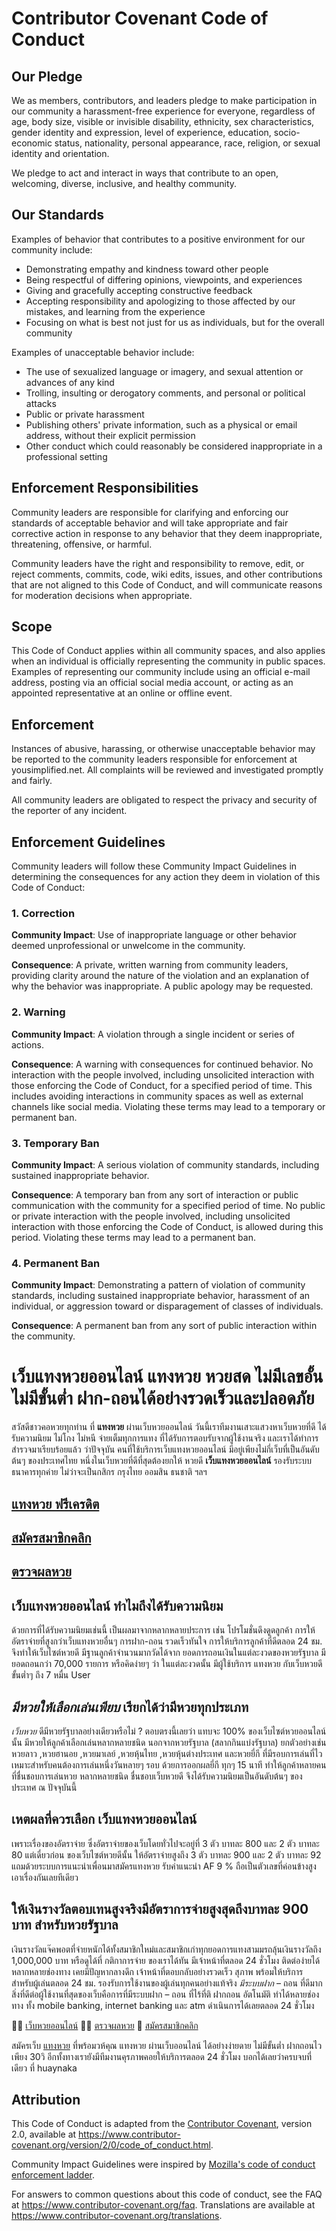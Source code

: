 # Contributor Covenant Code of Conduct

## Our Pledge

We as members, contributors, and leaders pledge to make participation in our
community a harassment-free experience for everyone, regardless of age, body
size, visible or invisible disability, ethnicity, sex characteristics, gender
identity and expression, level of experience, education, socio-economic status,
nationality, personal appearance, race, religion, or sexual identity
and orientation.

We pledge to act and interact in ways that contribute to an open, welcoming,
diverse, inclusive, and healthy community.

## Our Standards

Examples of behavior that contributes to a positive environment for our
community include:

* Demonstrating empathy and kindness toward other people
* Being respectful of differing opinions, viewpoints, and experiences
* Giving and gracefully accepting constructive feedback
* Accepting responsibility and apologizing to those affected by our mistakes,
  and learning from the experience
* Focusing on what is best not just for us as individuals, but for the
  overall community

Examples of unacceptable behavior include:

* The use of sexualized language or imagery, and sexual attention or
  advances of any kind
* Trolling, insulting or derogatory comments, and personal or political attacks
* Public or private harassment
* Publishing others' private information, such as a physical or email
  address, without their explicit permission
* Other conduct which could reasonably be considered inappropriate in a
  professional setting

## Enforcement Responsibilities

Community leaders are responsible for clarifying and enforcing our standards of
acceptable behavior and will take appropriate and fair corrective action in
response to any behavior that they deem inappropriate, threatening, offensive,
or harmful.

Community leaders have the right and responsibility to remove, edit, or reject
comments, commits, code, wiki edits, issues, and other contributions that are
not aligned to this Code of Conduct, and will communicate reasons for moderation
decisions when appropriate.

## Scope

This Code of Conduct applies within all community spaces, and also applies when
an individual is officially representing the community in public spaces.
Examples of representing our community include using an official e-mail address,
posting via an official social media account, or acting as an appointed
representative at an online or offline event.

## Enforcement

Instances of abusive, harassing, or otherwise unacceptable behavior may be
reported to the community leaders responsible for enforcement at
yousimplified.net.
All complaints will be reviewed and investigated promptly and fairly.

All community leaders are obligated to respect the privacy and security of the
reporter of any incident.

## Enforcement Guidelines

Community leaders will follow these Community Impact Guidelines in determining
the consequences for any action they deem in violation of this Code of Conduct:

### 1. Correction

**Community Impact**: Use of inappropriate language or other behavior deemed
unprofessional or unwelcome in the community.

**Consequence**: A private, written warning from community leaders, providing
clarity around the nature of the violation and an explanation of why the
behavior was inappropriate. A public apology may be requested.

### 2. Warning

**Community Impact**: A violation through a single incident or series
of actions.

**Consequence**: A warning with consequences for continued behavior. No
interaction with the people involved, including unsolicited interaction with
those enforcing the Code of Conduct, for a specified period of time. This
includes avoiding interactions in community spaces as well as external channels
like social media. Violating these terms may lead to a temporary or
permanent ban.

### 3. Temporary Ban

**Community Impact**: A serious violation of community standards, including
sustained inappropriate behavior.

**Consequence**: A temporary ban from any sort of interaction or public
communication with the community for a specified period of time. No public or
private interaction with the people involved, including unsolicited interaction
with those enforcing the Code of Conduct, is allowed during this period.
Violating these terms may lead to a permanent ban.

### 4. Permanent Ban

**Community Impact**: Demonstrating a pattern of violation of community
standards, including sustained inappropriate behavior,  harassment of an
individual, or aggression toward or disparagement of classes of individuals.

**Consequence**: A permanent ban from any sort of public interaction within
the community.

# เว็บแทงหวยออนไลน์ แทงหวย หวยสด ไม่มีเลขอั้น ไม่มีขั้นต่ำ ฝาก-ถอนได้อย่างรวดเร็วและปลอดภัย

สวัสดีชาวคอหวยทุกท่าน ที่ **แทงหวย** ผ่านเว็บหวยออนไลน์ วันนี้เราทีมงานเสาะแสวงหาเว็บหวยที่ดี ได้รับความนิยม ไม่โกง ไม่หนี จ่ายเต็มทุกการแทง ที่ได้รับการตอบรับจากผู้ใช้งานจริง และเราได้ทำการสำรวจมาเรียบร้อยแล้ว ว่าปัจจุบัน คนที่ใช้บริการเว็บแทงหวยออนไลน์ มีอยู่เพียงไม่กี่เว็บที่เป็นอันดับต้นๆ ของประเทศไทย หนึ่งในเว็บหวยที่ดีที่สุดต้องยกให้ หวยดี **เว็บแทงหวยออนไลน์** รองรับระบบธนาคารทุกค่าย ไม่ว่าจะเป็นกสิกร กรุงไทย ออมสิน ธนชาติ ฯลฯ

##  [แทงหวย ฟรีเครดิต](https://huaynaka.com/ "แทงหวย ฟรีเครดิต")

##  [สมัครสมาชิกคลิก](https://tang.huaynaka.com/auth/registration)

##  [ตรวจผลหวย](https://huaynaka.com/%e0%b8%95%e0%b8%a3%e0%b8%a7%e0%b8%88%e0%b8%9c%e0%b8%a5%e0%b8%ab%e0%b8%a7%e0%b8%a2/ "ตรวจผลหวย")

## เว็บแทงหวยออนไลน์ ทำไมถึงได้รับความนิยม
ด้วยการที่ได้รับความนิยมเช่นนี้ เป็นผลมาจากหลากหลายประการ เช่น โปรโมชั่นดึงดูดลูกค้า การให้อัตราจ่ายที่สูงกว่าเว็บแทงหวยอื่นๆ การฝาก-ถอน รวดเร็วทันใจ การให้บริการลูกค้าที่ดีตลอด 24 ชม. จึงทำให้เว็บไซต์หวยดี มีฐานลูกค้าจำนวนมากวัดได้จาก ยอดการถอนเงินในแต่ละงวดของหวยรัฐบาล มียอดถอนกว่า 70,000 รายการ หรือคิดง่ายๆ ว่า ในแต่ละงวดนั้น มีผู้ใช้บริการ แทงหวย กับเว็บหวยดี ขั้นต่ำๆ ถึง 7 หมื่น User

## *มีหวยให้เลือกเล่นเพียบ* เรียกได้ว่ามีหวยทุกประเภท

*เว็บหวย* ดีมีหวยรัฐบาลอย่างเดียวหรือไม่ ? ตอบตรงนี้เลยว่า แทบจะ 100% ของเว็บไซต์หวยออนไลน์นั้น มีหวยให้ลูกค้าเลือกเล่นหลากหลายชนิด นอกจากหวยรัฐบาล (สลากกินแบ่งรัฐบาล)  ยกตัวอย่างเช่น หวยลาว ,หวยฮานอย ,หวยมาเลย์ ,หวยหุ้นไทย ,หวยหุ้นต่างประเทศ และหวยยี่กี ที่มีรอบการเล่นที่ไว เหมาะสำหรับคนต้องการเล่นหนึ่งวันหลายๆ รอบ ด้วยการออกผลยี่กี ทุกๆ 15 นาที ทำให้ลูกค้าหลายคนที่ชื่นชอบการเล่นหวย หลากหลายชนิด ชื่นชอบเว็บหวยดี จึงได้รับความนิยมเป็นอันดับต้นๆ ของประเทศ ณ ปัจจุบันนี้

## เหตผลที่ควรเลือก **เว็บแทงหวยออนไลน์**

เพราะเรื่องของอัตราจ่าย ซึ่งอัตราจ่ายของเว็บโดยทั่วไปจะอยู่ที่ 3 ตัว บาทละ 800 และ 2 ตัว บาทละ 80 แต่เดี๋ยวก่อน ของเว็บไซต์หวยดีนั้น ให้อัตราจ่ายสูงถึง 3 ตัว บาทละ 900 และ 2 ตัว บาทละ 92 แถมด้วยระบบการแนะนำเพื่อนมาสมัครแทงหวย รับค่าแนะนำ AF 9 % ถือเป็นตัวเลขที่ค่อนข้างสูงเอาเรื่องกันเลยทีเดียว

## ให้เงินรางวัลตอบเทนสูงจริงมีอัตราการจ่ายสูงสุดถึงบาทละ 900 บาท สำหรับหวยรัฐบาล

เงินรางวัลแจ๊คพอตที่จ่ายหนักได้ทั้งสมาชิกใหม่และสมาชิกเก่าทุกยอดการแทงสามมรถลุ้นเงินรางวัลถึง 1,000,000 บาท หรือดูได้ที่ กติกาการจ่าย ของเราได้ทัน
มีเจ้าหน้าที่ตลอด 24 ชั่วโมง ติดต่อง่ายได้หลากหลายช่องทาง เคยมีปัญหากลางดึก เจ้าหน้าที่ตอบกลับอย่างรวดเร็ว สุภาพ พร้อมให้บริการ สำหรับผู้เล่นตลอด 24 ชม. รองรับการใช้งานของผู้เล่นทุกคนอย่างแท้จริง
*มีระบบฝาก* – ถอน ที่ดีมาก สิ่งที่ดีต่อผู้ใช้งานที่สุดของเว็บคือการที่มีระบบฝาก – ถอน ที่ไร้ที่ติ ฝากถอน อัตโนมัติ ทำได้หลายช่องทาง ทั้ง mobile banking, internet banking และ atm ดำเนินการได้เลยตลอด 24 ชั่วโมง


👨‍🚀 [เว็บหวยออนไลน์](http://maps.google.com.bd/url?sa=t&url=https://huaynaka.com/)
👩‍⚖️ [ตรวจผลหวย](http://www.google.at/url?sa=t&url=https://huaynaka.com/%e0%b8%95%e0%b8%a3%e0%b8%a7%e0%b8%88%e0%b8%9c%e0%b8%a5%e0%b8%ab%e0%b8%a7%e0%b8%a2/ "ตรวจผลหวย")
🧝 [สมัครสมาชิกคลิก](http://images.google.al/url?sa=t&url=https://tang.huaynaka.com/auth/registration)

สมัครเว็บ [แทงหวย](https://images.google.com.ag/url?sa=t&url=https://huaynaka.com/) ที่พร้อมวห้คุณ แทงหวย ผ่านเว็บออนไลน์ ได้อย่างง่ายดาย ไม่มีขั้นต่ำ ฝากถอนไว เพียง 30วิ อีกทั้งทางเรายังมีทีมงานคุรภาพคอยให้บริการตลอด 24 ชั่วโมง บอกได้เลยว่าครบจบที่เดียว ที่ huaynaka


[1]: http://aaaknights.com/ "Google"
[2]: http://loopyt.com/ "Yahoo Search"
[3]: http://yousimplified.net/ "MSN Search"


## Attribution

This Code of Conduct is adapted from the [Contributor Covenant][homepage],
version 2.0, available at
https://www.contributor-covenant.org/version/2/0/code_of_conduct.html.

Community Impact Guidelines were inspired by [Mozilla's code of conduct
enforcement ladder](https://github.com/mozilla/diversity).

[homepage]: https://www.contributor-covenant.org

For answers to common questions about this code of conduct, see the FAQ at
https://www.contributor-covenant.org/faq. Translations are available at
https://www.contributor-covenant.org/translations.
